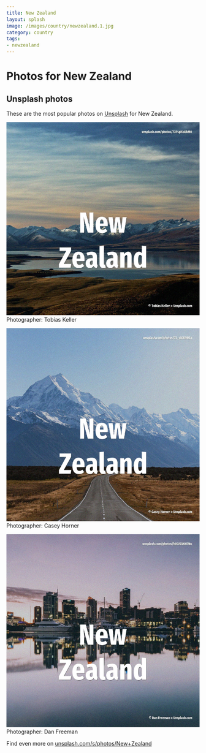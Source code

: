 ```yaml
---
title: New Zealand
layout: splash
image: /images/country/newzealand.1.jpg
category: country
tags:
- newzealand
---
```

# Photos for New Zealand
 
## Unsplash photos
These are the most popular photos on [Unsplash](https://unsplash.com) for New Zealand.
 
![New Zealand](/images/country/newzealand.1.jpg)
Photographer:  Tobias Keller
 
![New Zealand](/images/country/newzealand.2.jpg)
Photographer:  Casey Horner
 
![New Zealand](/images/country/newzealand.3.jpg)
Photographer:  Dan Freeman
 
Find even more on [unsplash.com/s/photos/New+Zealand](https://unsplash.com/s/photos/New+Zealand)
 
